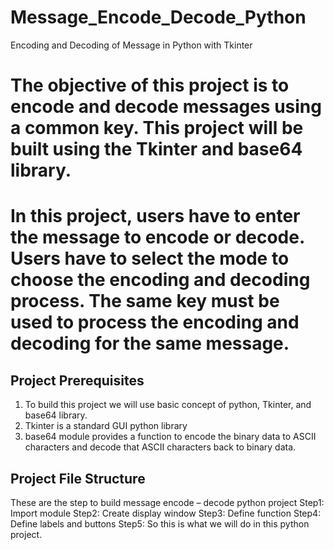 # Message_Encode_Decode_Python
Encoding and  Decoding of Message in Python with Tkinter 

# The objective of this project is to encode and decode messages using a common key. This project will be built using the Tkinter and base64 library.

# In this project, users have to enter the message to encode or decode. Users have to select the mode to choose the encoding and decoding process. The same key must be used to process the encoding and decoding for the same message.

## Project Prerequisites

1. To build this project we will use basic concept of python, Tkinter, and base64 library.
2. Tkinter is a standard GUI python library
3. base64 module provides a function to encode the binary data to ASCII characters and decode that ASCII characters back to binary data.


## Project File Structure

These are the step to build message encode – decode python project
Step1: Import module
Step2: Create display window
Step3: Define function
Step4: Define labels and buttons
Step5: So this is what we will do in this python project.
